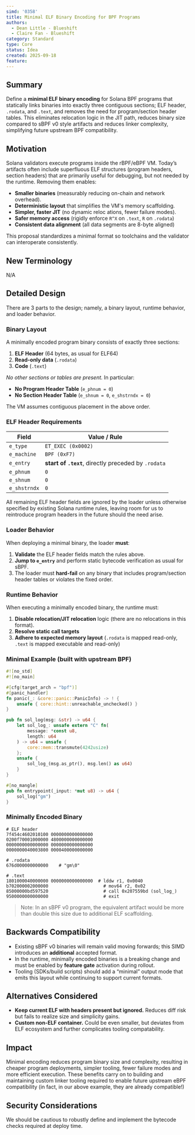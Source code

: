 ```yaml
---
simd: '0358'
title: Minimal ELF Binary Encoding for BPF Programs
authors:
  - Dean Little - Blueshift
  - Claire Fan - Blueshift
category: Standard
type: Core
status: Idea
created: 2025-09-18
feature: 
---
```


## Summary

Define a **minimal ELF binary encoding** for Solana BPF programs that 
statically links binaries into exactly three contiguous sections; ELF 
header, `.rodata`, and `.text`, and removes the need for program/section 
header tables. This eliminates relocation logic in the JIT path, reduces 
binary size compared to sBPF v0 style artifacts and reduces linker 
complexity, simplifying future upstream BPF compatibility.

## Motivation

Solana validators execute programs inside the rBPF/eBPF VM. Today’s artifacts 
often include superfluous ELF structures (program headers, section headers) 
that are primarily useful for debugging, but not needed by the runtime. 
Removing them enables:

* **Smaller binaries** (measurably reducing on-chain and network overhead).
* **Deterministic layout** that simplifies the VM's memory scaffolding.
* **Simpler, faster JIT** (no dynamic reloc ations, fewer failure modes).
* **Safer memory access** (rigidly enforce `R^X` on `.text`, `R` on `.rodata`)
* **Consistent data alignment** (all data segments are 8-byte aligned)

This proposal standardizes a minimal format so toolchains and the validator 
can interoperate consistently.

## New Terminology

N/A

## Detailed Design

There are 3 parts to the design; namely, a binary layout, runtime behavior, 
and loader behavior. 

### Binary Layout

A minimally encoded program binary consists of exactly three sections:

1. **ELF Header** (64 bytes, as usual for ELF64)
2. **Read-only data** (`.rodata`)
3. **Code** (`.text`)

*No other sections or tables are present.* In particular:

* **No Program Header Table** (`e_phnum = 0`)
* **No Section Header Table** (`e_shnum = 0`, `e_shstrndx = 0`)

The VM assumes contiguous placement in the above order.

### ELF Header Requirements

| Field        | Value / Rule                                          |
| ------------ | ----------------------------------------------------- |
| `e_type`     | `ET_EXEC (0x0002)`                                    |
| `e_machine`  | `BPF (0xF7)`                                          |
| `e_entry`    | **start of `.text`**, directly preceded by `.rodata`  |
| `e_phnum`    | `0`                                                   |
| `e_shnum`    | `0`                                                   |
| `e_shstrndx` | `0`                                                   |

All remaining ELF header fields are ignored by the loader unless otherwise 
specified by existing Solana runtime rules, leaving room for us to reintroduce
program headers in the future should the need arise.

### Loader Behavior

When deploying a minimal binary, the loader **must**:

1. **Validate** the ELF header fields match the rules above.
2. **Jump to `e_entry`** and perform static bytecode verification as usual for
sBPF.
3. The loader must **hard-fail** on any binary that includes program/section 
header tables or violates the fixed order.

### Runtime Behavior

When executing a minimally encoded binary, the runtime must:

1. **Disable relocation/JIT relocation** logic (there are no relocations in
this format).
2. **Resolve static call targets**
3. **Adhere to expected memory layout** (`.rodata` is mapped read-only, `.text`
is mapped executable and read-only)

### Minimal Example (built with upstream BPF)

```rust
#![no_std]
#![no_main]

#[cfg(target_arch = "bpf")]
#[panic_handler]
fn panic(_: &core::panic::PanicInfo) -> ! {
    unsafe { core::hint::unreachable_unchecked() }
}

pub fn sol_log(msg: &str) -> u64 {
    let sol_log_: unsafe extern "C" fn(
        message: *const u8, 
        length: u64
    ) -> u64 = unsafe { 
        core::mem::transmute(4242usize) 
    };
    unsafe { 
        sol_log_(msg.as_ptr(), msg.len() as u64)
    }
}

#[no_mangle]
pub fn entrypoint(_input: *mut u8) -> u64 {
    sol_log("gm")
}
```

### Minimally Encoded Binary

```
# ELF header
7f454c4602010100 0000000000000000
0200f70001000000 4800000000000000
0000000000000000 0000000000000000
0000000040003800 0000400000000000

# .rodata
676d000000000000    # "gm\0"

# .text
1801000040000000 0000000000000000  # lddw r1, 0x0040
b702000002000000                     # mov64 r2, 0x02
85000000bd597520                     # call 0x207559bd (sol_log_)
9500000000000000                     # exit
```

> Note: In an sBPF v0 program, the equivalent artifact would be more than 
> double this size due to additional ELF scaffolding.

## Backwards Compatibility

* Existing sBPF v0 binaries will remain valid moving forwards; this SIMD 
introduces an **additional** accepted format.
* In the runtime, minimally encoded binaries is a breaking change and must be 
enabled by **feature gate** activation during rollout.
* Tooling (SDKs/build scripts) should add a “minimal” output mode that emits 
this layout while continuing to support current formats.

## Alternatives Considered

* **Keep current ELF with headers present but ignored.** Reduces diff risk but 
fails to realize size and simplicity gains.
* **Custom non-ELF container.** Could be even smaller, but deviates from ELF 
ecosystem and further complicates tooling compatability.

## Impact

Minimal encoding reduces program binary size and complexity, resulting in 
cheaper program deployments, simpler tooling, fewer failure modes and more 
efficient execution. These benefits carry on to building and maintaining
custom linker tooling required to enable future upstream eBPF compatibility
(in fact, in our above example, they are already compatible!)

## Security Considerations

We should be cautious to robustly define and implement the bytecode checks
required at deploy time.

